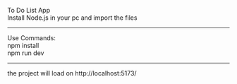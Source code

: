 To Do List App<br/>
Install Node.js in your pc and import the files<br/>
<hr/>
Use Commands:<br/>
npm install<br/>
npm run dev<br/>
<hr/>
the project will load on http://localhost:5173/

 
 
